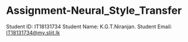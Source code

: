 # Assignment-Neural_Style_Transfer
Student ID: IT18131734                  Student Name: K.G.T.Niranjan.               Student Email: IT18131734@my.sliit.lk 
